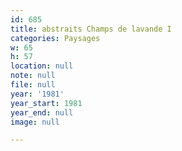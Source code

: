 ```yaml
---
id: 685
title: abstraits Champs de lavande I
categories: Paysages
w: 65
h: 57
location: null
note: null
file: null
year: '1981'
year_start: 1981
year_end: null
image: null

---
```


